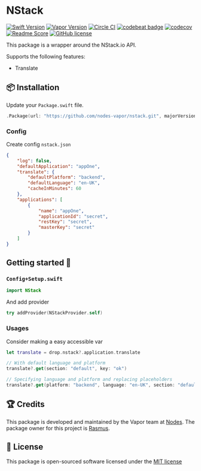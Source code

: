 # NStack
[![Swift Version](https://img.shields.io/badge/Swift-3-brightgreen.svg)](http://swift.org)
[![Vapor Version](https://img.shields.io/badge/Vapor-2-F6CBCA.svg)](http://vapor.codes)
[![Circle CI](https://circleci.com/gh/nodes-vapor/nstack/tree/master.svg?style=shield)](https://circleci.com/gh/nodes-vapor/nstack)
[![codebeat badge](https://codebeat.co/badges/f324d1a5-28e1-433e-b71c-a2d2d33bb3ec)](https://codebeat.co/projects/github-com-nodes-vapor-nstack-master)
[![codecov](https://codecov.io/gh/nodes-vapor/nstack/branch/master/graph/badge.svg)](https://codecov.io/gh/nodes-vapor/nstack)
[![Readme Score](http://readme-score-api.herokuapp.com/score.svg?url=https://github.com/nodes-vapor/nstack)](http://clayallsopp.github.io/readme-score?url=https://github.com/nodes-vapor/nstack)
[![GitHub license](https://img.shields.io/badge/license-MIT-blue.svg)](https://raw.githubusercontent.com/nodes-vapor/nstack/master/LICENSE)


This package is a wrapper around the NStack.io API.

Supports the following features:
 - Translate


## 📦 Installation

Update your `Package.swift` file.

```swift
.Package(url: "https://github.com/nodes-vapor/nstack.git", majorVersion: 2)
```

### Config
Create config `nstack.json`
```json
{
    "log": false,
    "defaultApplication": "appOne",
    "translate": {
        "defaultPlatform": "backend",
        "defaultLanguage": "en-UK",
        "cacheInMinutes": 60
    },
    "applications": [
        {
            "name": "appOne",
            "applicationId": "secret",
            "restKey": "secret",
            "masterKey": "secret"
        }
    ]
}

```

## Getting started 🚀

### `Config+Setup.swift`
```swift
import NStack
```

And add provider
```swift
try addProvider(NStackProvider.self)
```

### Usages

Consider making a easy accessible var
```swift
let translate = drop.nstack?.application.translate
```

```swift
// With default language and platform
translate?.get(section: "default", key: "ok")

// Specifying language and platform and replacing placeholders
translate?.get(platform: "backend", language: "en-UK", section: "default", key: "saveSuccess", replace: ["model": "test"])
```

## 🏆 Credits

This package is developed and maintained by the Vapor team at [Nodes](https://www.nodesagency.com).
The package owner for this project is [Rasmus](https://github.com/rasmusebbesen).

## 📄 License

This package is open-sourced software licensed under the [MIT license](http://opensource.org/licenses/MIT)
